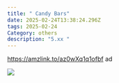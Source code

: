 ```yaml
---
title: " Candy Bars"
date: 2025-02-24T13:38:24.296Z
tags: 2025-02-24
Category: others
description: "5.xx "
---
```

https://amzlink.to/az0wXq1q1ofbf  ad<!--StartFragment-->

![](https://m.media-amazon.com/images/I/61J1N+berwL._SL1000_.jpg)

<!--EndFragment-->